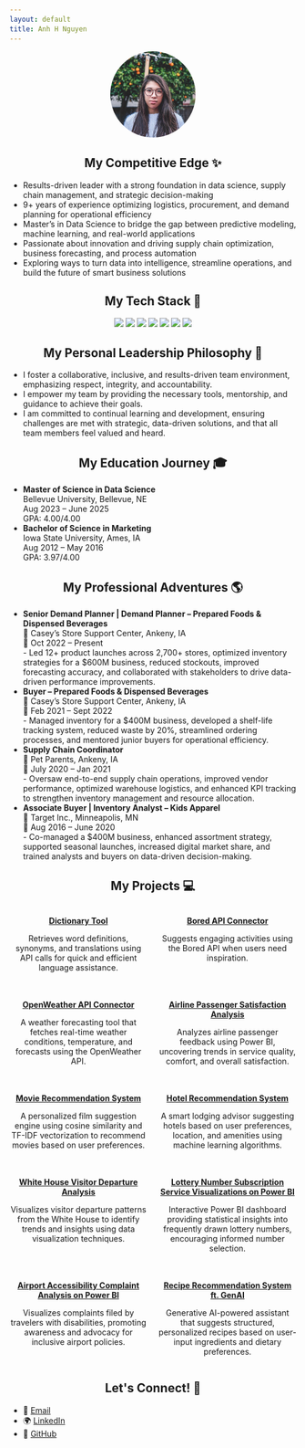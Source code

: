 ```yaml
---
layout: default
title: Anh H Nguyen
---
```


<div style="text-align: center;"><img src="/assets/Anh2.png" alt="My profile picture" style="width: 150px; border-radius: 50%;"></div>

<div style="text-align: center;">
  <h2>My Competitive  Edge ✨</h2>
</div>

<ul>
  <li>Results-driven leader with a strong foundation in data science, supply chain management, and strategic decision-making</li>
  <li>9+ years of experience optimizing logistics, procurement, and demand planning for operational efficiency</li>
  <li>Master’s in Data Science to bridge the gap between predictive modeling, machine learning, and real-world applications</li>
  <li>Passionate about innovation and driving supply chain optimization, business forecasting, and process automation</li>
  <li>Exploring ways to turn data into intelligence, streamline operations, and build the future of smart business solutions</li>
</ul>

<div style="text-align: center;">
  <h2>My Tech Stack 🥞</h2>
</div>

<div style="text-align: center;">
  <p>
    <img src="https://img.shields.io/badge/python-3670A0?style=for-the-badge&logo=python&logoColor=ffdd54">
    <img src="https://img.shields.io/badge/r-%23276DC3.svg?style=for-the-badge&logo=r&logoColor=white">
    <img src="https://img.shields.io/badge/chatGPT-74aa9c?style=for-the-badge&logo=openai&logoColor=white">
    <img src="https://img.shields.io/badge/power_bi-F2C811?style=for-the-badge&logo=powerbi&logoColor=black">
    <img src="https://img.shields.io/badge/Microsoft_Excel-217346?style=for-the-badge&logo=microsoft-excel&logoColor=white">
    <img src="https://img.shields.io/badge/Microsoft_PowerPoint-B7472A?style=for-the-badge&logo=microsoft-powerpoint&logoColor=white">
    <img src="https://img.shields.io/badge/Microsoft_Word-2B579A?style=for-the-badge&logo=microsoft-word&logoColor=white">
  </p>
</div>

<div style="text-align: center;">
  <h2>My Personal Leadership Philosophy 💭</h2>
</div>

<ul>
  <li>I foster a collaborative, inclusive, and results-driven team environment, emphasizing respect, integrity, and accountability.</li>
  <li>I empower my team by providing the necessary tools, mentorship, and guidance to achieve their goals.</li>
  <li>I am committed to continual learning and development, ensuring challenges are met with strategic, data-driven solutions, and that all team members feel valued and heard.</li>
</ul>

<div style="text-align: center;">
  <h2>My Education Journey 🎓</h2>
</div>

<ul>
  <li>
    <strong>Master of Science in Data Science</strong><br>
    Bellevue University, Bellevue, NE<br>
    Aug 2023 – June 2025<br>
    GPA: 4.00/4.00
  </li>
  <li>
    <strong>Bachelor of Science in Marketing</strong><br>
    Iowa State University, Ames, IA<br>
    Aug 2012 – May 2016<br>
    GPA: 3.97/4.00
  </li>
</ul>

<div style="text-align: center;">
  <h2>My Professional Adventures 🌎</h2>
</div>

<ul>
  <li>
    <strong>Senior Demand Planner | Demand Planner – Prepared Foods & Dispensed Beverages</strong><br>
    📍 Casey’s Store Support Center, Ankeny, IA<br>
    📆 Oct 2022 – Present<br>
    - Led 12+ product launches across 2,700+ stores, optimized inventory strategies for a $600M business, reduced stockouts, improved forecasting accuracy, and collaborated with stakeholders to drive data-driven performance improvements.
  </li>

  <li>
    <strong>Buyer – Prepared Foods & Dispensed Beverages</strong><br>
    📍 Casey’s Store Support Center, Ankeny, IA<br>
    📆 Feb 2021 – Sept 2022<br>
    - Managed inventory for a $400M business, developed a shelf-life tracking system, reduced waste by 20%, streamlined ordering processes, and mentored junior buyers for operational efficiency.
  </li>

  <li>
    <strong>Supply Chain Coordinator</strong><br>
    📍 Pet Parents, Ankeny, IA<br>
    📆 July 2020 – Jan 2021<br>
    - Oversaw end-to-end supply chain operations, improved vendor performance, optimized warehouse logistics, and enhanced KPI tracking to strengthen inventory management and resource allocation.
  </li>

  <li>
    <strong>Associate Buyer | Inventory Analyst – Kids Apparel</strong><br>
    📍 Target Inc., Minneapolis, MN<br>
    📆 Aug 2016 – June 2020<br>
    - Co-managed a $400M business, enhanced assortment strategy, supported seasonal launches, increased digital market share, and trained analysts and buyers on data-driven decision-making.
  </li>
</ul>

<div style="text-align: center;">
  <h2>My Projects 💻</h2>
</div>

<div style="display: grid; grid-template-columns: repeat(2, 1fr); gap: 20px;">
  
  <div>
    <p style="text-align: center;"><strong><a href="https://github.com/anh-h-nguyen/dictionary">Dictionary Tool</a></strong></p>
    <p style="text-align: center;">Retrieves word definitions, synonyms, and translations using API calls for quick and efficient language assistance.</p>
  </div>
  
  <div>
    <p style="text-align: center;"><strong><a href="https://github.com/anh-h-nguyen/bored-api.git">Bored API Connector</a></strong></p>
    <p style="text-align: center;">Suggests engaging activities using the Bored API when users need inspiration.</p>
  </div>
  
  <div>
    <p style="text-align: center;"><strong><a href="https://github.com/anh-h-nguyen/open-weather-api.git">OpenWeather API Connector</a></strong></p>
    <p style="text-align: center;">A weather forecasting tool that fetches real-time weather conditions, temperature, and forecasts using the OpenWeather API.</p>
  </div>
  
  <div>
    <p style="text-align: center;"><strong><a href="https://github.com/anh-h-nguyen/airline-passenger-satisfaction-analysis">Airline Passenger Satisfaction Analysis</a></strong></p>
    <p style="text-align: center;">Analyzes airline passenger feedback using Power BI, uncovering trends in service quality, comfort, and overall satisfaction.</p>
  </div>
  
  <div>
    <p style="text-align: center;"><strong><a href="https://github.com/anh-h-nguyen/movie_recommendation_system">Movie Recommendation System</a></strong></p>
    <p style="text-align: center;">A personalized film suggestion engine using cosine similarity and TF-IDF vectorization to recommend movies based on user preferences.</p>
  </div>
  
  <div>
    <p style="text-align: center;"><strong><a href="https://github.com/anh-h-nguyen/hotel-recommendation-system">Hotel Recommendation System</a></strong></p>
    <p style="text-align: center;">A smart lodging advisor suggesting hotels based on user preferences, location, and amenities using machine learning algorithms.</p>
  </div>
  
  <div>
    <p style="text-align: center;"><strong><a href="https://github.com/anh-h-nguyen/white-house-visitor-logs.git">White House Visitor Departure Analysis</a></strong></p>
    <p style="text-align: center;">Visualizes visitor departure patterns from the White House to identify trends and insights using data visualization techniques.</p>
  </div>
  
  <div>
    <p style="text-align: center;"><strong><a href="https://github.com/anh-h-nguyen/lottery_number_subscription_service.git">Lottery Number Subscription Service Visualizations on Power BI</a></strong></p>
    <p style="text-align: center;">Interactive Power BI dashboard providing statistical insights into frequently drawn lottery numbers, encouraging informed number selection.</p>
  </div>
  
  <div>
    <p style="text-align: center;"><strong><a href="https://github.com/anh-h-nguyen/airport_accessibility_complaint_analysis.git">Airport Accessibility Complaint Analysis on Power BI</a></strong></p>
    <p style="text-align: center;">Visualizes complaints filed by travelers with disabilities, promoting awareness and advocacy for inclusive airport policies.</p>
  </div>
  
  <div>
    <p style="text-align: center;"><strong><a href="https://github.com/anh-h-nguyen/recipe_recommendation_system_ft_genai.git">Recipe Recommendation System ft. GenAI</a></strong></p>
    <p style="text-align: center;">Generative AI-powered assistant that suggests structured, personalized recipes based on user-input ingredients and dietary preferences.</p>
  </div>

</div>

<div style="text-align: center;">
  <h2>Let's Connect! 🤝</h2>
</div>

<ul>
  <li>📧 <a href="mailto:anhnguyen824@gmail.com">Email</a></li>
  <li>🌍 <a href="https://linkedin.com/in/anhnguyen824">LinkedIn</a></li>
  <li>🐙 <a href="https://github.com/anh-h-nguyen">GitHub</a></li>
</ul>
